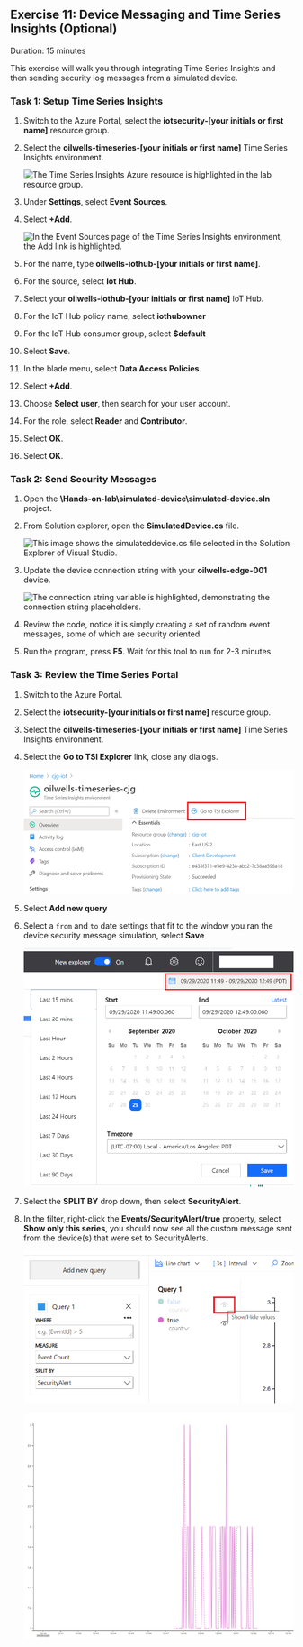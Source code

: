 ## Exercise 11: Device Messaging and Time Series Insights (Optional)

Duration: 15 minutes

This exercise will walk you through integrating Time Series Insights and then sending security log messages from a simulated device.

### Task 1: Setup Time Series Insights

1. Switch to the Azure Portal, select the **iotsecurity-\[your initials or first name\]** resource group.

2. Select the **oilwells-timeseries-\[your initials or first name\]** Time Series Insights environment.

    ![The Time Series Insights Azure resource is highlighted in the lab resource group.](media/ex7_image001.png "Browse to the Time Series Insights resource")

3. Under **Settings**, select **Event Sources**.

4. Select **+Add**.

    ![In the Event Sources page of the Time Series Insights environment, the Add link is highlighted.](media/ex7_image002.png "Add a new Event Source")

5. For the name, type **oilwells-iothub-\[your initials or first name\]**.

6. For the source, select **Iot Hub**.

7. Select your **oilwells-iothub-\[your initials or first name\]** IoT Hub.

8. For the IoT Hub policy name, select **iothubowner**

9. For the IoT Hub consumer group, select **$default**

10. Select **Save**.

11. In the blade menu, select **Data Access Policies**.

12. Select **+Add**.

13. Choose **Select user**, then search for your user account.

14. For the role, select **Reader** and **Contributor**.

15. Select **OK**.

16. Select **OK**.

### Task 2: Send Security Messages

1. Open the **\Hands-on-lab\simulated-device\simulated-device.sln** project.

2. From Solution explorer, open the **SimulatedDevice.cs** file.

    ![This image shows the simulateddevice.cs file selected in the Solution Explorer of Visual Studio.](media/ex7_image005.png "Open the SimulatedDevice.cs file")

3. Update the device connection string with your **oilwells-edge-001** device.

    ![The connection string variable is highlighted, demonstrating the connection string placeholders.](media/ex7_image006.png "Update the device connection string")

4. Review the code, notice it is simply creating a set of random event messages, some of which are security oriented.

5. Run the program, press **F5**.  Wait for this tool to run for 2-3 minutes.

### Task 3: Review the Time Series Portal

1. Switch to the Azure Portal.

2. Select the **iotsecurity-\[your initials or first name\]** resource group.

3. Select the **oilwells-timeseries-\[your initials or first name\]** Time Series Insights environment.

4. Select the **Go to TSI Explorer** link, close any dialogs.

    ![This image highlights the Go to TSI Explorer button in the Time Series Insights environment resource.](media/ex7_image003.png "Go to TSI Explorer button")

5. Select **Add new query**

6. Select a `from` and `to` date settings that fit to the window you ran the device security message simulation, select **Save**

   ![The date range is highlighted in the TSI Explorer.](media/ex7_image004.png "Set the date range")

7. Select the **SPLIT BY** drop down, then select **SecurityAlert**.

8. In the filter, right-click the **Events/SecurityAlert/true** property, select **Show only this series**, you should now see all the custom message sent from the device(s) that were set to SecurityAlerts.

    ![This image highlights the Show only this series button for the security event series in the TSI Explorer.](media/ex7_image007.png "Filter for only security events")

    ![A graph of security events is displayed in the TSI Explorer for your review.](media/ex7_image008.png "Security events graph")
